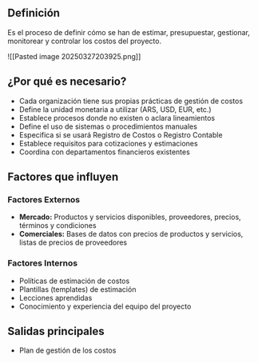 ## Definición

Es el proceso de definir cómo se han de estimar, presupuestar, gestionar, monitorear y controlar los costos del proyecto.

![[Pasted image 20250327203925.png]]

## ¿Por qué es necesario?

- Cada organización tiene sus propias prácticas de gestión de costos
- Define la unidad monetaria a utilizar (ARS, USD, EUR, etc.)
- Establece procesos donde no existen o aclara lineamientos
- Define el uso de sistemas o procedimientos manuales
- Especifica si se usará Registro de Costos o Registro Contable
- Establece requisitos para cotizaciones y estimaciones
- Coordina con departamentos financieros existentes

## Factores que influyen

### Factores Externos
- **Mercado:** Productos y servicios disponibles, proveedores, precios, términos y condiciones
- **Comerciales:** Bases de datos con precios de productos y servicios, listas de precios de proveedores

### Factores Internos
- Políticas de estimación de costos
- Plantillas (templates) de estimación
- Lecciones aprendidas 
- Conocimiento y experiencia del equipo del proyecto

## Salidas principales

- Plan de gestión de los costos